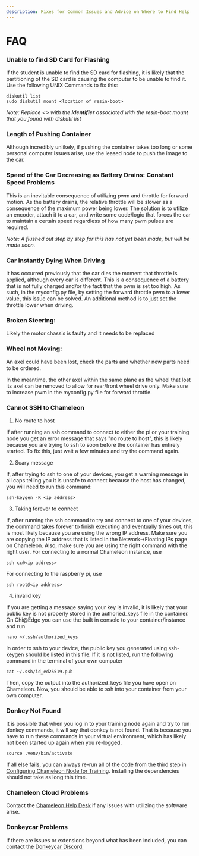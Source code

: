 ```yaml
---
description: Fixes for Common Issues and Advice on Where to Find Help
---
```


# FAQ

### Unable to find SD Card for Flashing

If the student is unable to find the SD card for flashing, it is likely that the partitioning of the SD card is causing the computer to be unable to find it. Use the following UNIX Commands to fix this:

```
diskutil list
sudo diskutil mount <location of resin-boot>
```

_Note: Replace <> with the **Identifier** associated with the resin-boot mount that you found with diskutil list_

### Length of Pushing Container

Although incredibly unlikely, if pushing the container takes too long or some personal computer issues arise, use the leased node to push the image to the car.

### Speed of the Car Decreasing as Battery Drains: Constant Speed Problems

This is an inevitable consequence of utilizing pwm and throttle for forward motion. As the battery drains, the relative throttle will be slower as a consequence of the maximum power being lower. The solution is to utilize an encoder, attach it to a car, and write some code/logic that forces the car to maintain a certain speed regardless of how many pwm pulses are required.

_Note: A flushed out step by step for this has not yet been made, but will be made soon._

### Car Instantly Dying When Driving

It has occurred previously that the car dies the moment that throttle is applied, although every car is different. This is a consequence of a battery that is not fully charged and/or the fact that the pwm is set too high. As such, in the myconfig.py file, by setting the forward throttle pwm to a lower value, this issue can be solved. An additional method is to just set the throttle lower when driving.&#x20;

### Broken Steering:

Likely the motor chassis is faulty and it needs to be replaced

### Wheel not Moving:&#x20;

An axel could have been lost, check the parts and whether new parts need to be ordered.&#x20;

In the meantime, the other axel within the same plane as the wheel that lost its axel can be removed to allow for rear/front wheel drive only. Make sure to increase pwm in the myconfig.py file for forward throttle.

### Cannot SSH to Chameleon

1. No route to host

If after running an ssh command to connect to either the pi or your training node you get an error message that says "no route to host", this is likely because you are trying to ssh to soon before the container has entirely started. To fix this, just wait a few minutes and try the command again.

2. Scary message

If, after trying to ssh to one of your devices, you get a warning message in all caps telling you it is unsafe to connect because the host has changed, you will need to run this command:

```
ssh-keygen -R <ip address>
```

3. Taking forever to connect

If, after running the ssh command to try and connect to one of your devices, the command takes forever to finish executing and eventually times out, this is most likely because you are using the wrong IP address. Make sure you are copying the IP address that is listed in the Network->Floating IPs page on Chameleon. Also, make sure you are using the right command with the right user. For connecting to a normal Chameleon instance, use

```
ssh cc@<ip address>
```

For connecting to the raspberry pi, use

```
ssh root@<ip address>
```

4. invalid key

If you are getting a message saying your key is invalid, it is likely that your public key is not properly stored in the authoried\_keys file in the container. On Chi@Edge you can use the built in console to your container/instance and run

```
nano ~/.ssh/authorized_keys
```

In order to ssh to your device, the public key you generated using ssh-keygen should be listed in this file. If it is not listed, run the following command in the terminal of your own computer

```
cat ~/.ssh/id_ed25519.pub
```

Then, copy the output into the authorized\_keys file you have open on Chameleon. Now, you should be able to ssh into your container from your own computer.

### Donkey Not Found

It is possible that when you log in to your training node again and try to run donkey commands, it will say that donkey is not found. That is because you have to run these commands in your virtual environment, which has likely not been started up again when you re-logged.&#x20;

```
source .venv/bin/activate
```

If all else fails, you can always re-run all of the code from the third step in [Configuring Chameleon Node for Training](pathways/regular-pathway/configuring-chameleon-node-for-training.md). Installing the dependencies should not take as long this time.

### Chameleon Cloud Problems

Contact the [Chameleon Help Desk](https://www.chameleoncloud.org/user/help/ticket/new/guest/) if any issues with utilizing the software arise.

### Donkeycar Problems

If there are issues or extensions beyond what has been included, you can contact the [Donkeycar Discord.](pathways/regular-pathway/syncing-data-from-pi-to-training-node.md)

####

